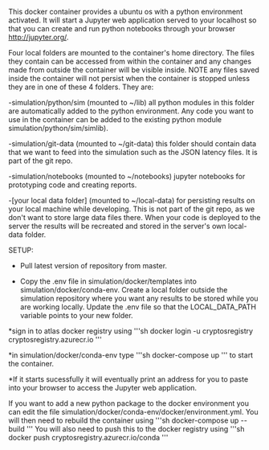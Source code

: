 This docker container provides a ubuntu os with a python environment activated. It will start a Jupyter web application served to your localhost so that you can create and run python notebooks through your browser http://jupyter.org/.

Four local folders are mounted to the container's home directory. The files they contain can be accessed from within the container and any changes made from outside the container will be visible inside. NOTE any files saved inside the container will not persist when the container is stopped unless they are in one of these 4 folders. They are:

-simulation/python/sim (mounted to ~/lib)
all python modules in this folder are automatically added to the python environment. Any code you want to use in the container can be added to the existing python module simulation/python/sim/simlib).

-simulation/git-data (mounted to ~/git-data)
this folder should contain data that we want to feed into the simulation such as the JSON latency files. It is part of the git repo.

-simulation/notebooks (mounted to ~/notebooks)
jupyter notebooks for prototyping code and creating reports.

-[your local data folder] (mounted to ~/local-data)
for persisting results on your local machine while developing. This is not part of the git repo, as we don't want to store large data files there. When your code is deployed to the server the results will be recreated and stored in the server's own local-data folder.


SETUP:

* Pull latest version of repository from master.

* Copy the .env file in simulation/docker/templates into simulation/docker/conda-env. Create a local folder outside the simulation repository where you want any results to be stored while you are working locally. Update the .env file so that the LOCAL_DATA_PATH variable points to your new folder.

*sign in to atlas docker registry using
'''sh
docker login -u cryptosregistry cryptosregistry.azurecr.io
'''

*in simulation/docker/conda-env type
'''sh
docker-compose up
'''
 to start the container. 

*If it starts sucessfully it will eventually print an address for you to paste into your browser to access the Jupyter web application. 



If you want to add a new python package to the docker environment you can edit the file simulation/docker/conda-env/docker/environment.yml. You will then need to rebuild the container using
'''sh
docker-compose up --build
'''
You will also need to push this to the docker registry using
'''sh
docker push cryptosregistry.azurecr.io/conda
'''
